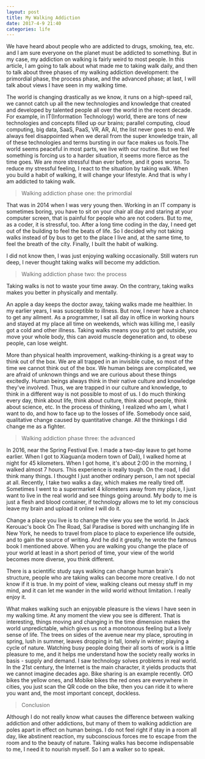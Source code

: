 ```yaml
---
layout: post
title: My Walking Addiction
date: 2017-4-9 21:40
categories: life
---
```


We have heard about people who are addicted to drugs, smoking, tea, etc. and I am sure everyone on the planet must be addicted to something. But in my case, my addiction on walking is fairly weird to most people. In this article, I am going to talk about what made me to taking walk daily, and then to talk about three phases of my walking addiction development: the primordial phase, the process phase, and the advanced phase; at last, I will talk about views I have seen in my walking time.

The world is changing drastically as we know, it runs on a high-speed rail, we cannot catch up all the new technologies and knowledge that created and developed by talented people all over the world in the recent decade. For example, in IT(Information Technology) world, there are tons of new technologies and concepts filled up our brains; parallel computing, cloud computing, big data, SaaS, PaaS, VR, AR, AI, the list never goes to end. We always feel disappointed when we derail from the super knowledge train, all of these technologies and terms bursting in our face makes us fools.The world seems peaceful in most parts, we live with our routine. But we feel something is forcing us to a harder situation, it seems more fierce as the time goes. We are more stressful than ever before, and it goes worse. To reduce my stressful feeling, I react to the situation by taking walk. When you build a habit of walking, it will change your lifestyle. And that is why I am addicted to taking walk.

> Walking addiction phase one: the primordial

That was in 2014 when I was very young then. Working in an IT company is sometimes boring, you have to sit on your chair all day and staring at your computer screen, that is painful for people who are not coders. But to me, as a coder, it is stressful, too. After a long time coding in the day,  I need get out of the building to feel the beats of life. So I decided why not taking walks instead of by bus to get to the place I live and, at the same time, to feel the breath of the city. Finally, I built the habit of walking.

I did not know then, I was just enjoying walking occasionally. Still waters run deep, I never thought taking walks will become my addiction.

> Walking addiction phase two: the process

Taking walks is not to waste your time away. On the contrary, taking walks makes you better in physically and mentally.

An apple a day keeps the doctor away, taking walks made me healthier. In my earlier years, I was susceptible to illness. But now, I never have a chance to get any ailment. As a programmer, I sat all day in office in working hours and stayed at my place all time on weekends, which was killing me, I easily got a cold and other illness. Taking walks means you got to get outside, you move your whole body, this can avoid muscle degeneration and, to obese people, can lose weight.

More than physical health improvement, walking-thinking is a great way to think out of the box. We are all trapped in an invisible cube, so most of the time we cannot think out of the box. We human beings are complicated, we are afraid of unknown things and we are curious about these things excitedly. Human beings always think in their native culture and knowledge they've involved. Thus, we are trapped in our culture and knowledge, to think in a different way is not possible to most of us. I do much thinking every day, think about life, think about culture, think about people, think about science, etc. In the process of thinking, I realized who am I, what I want to do, and how to face up to the losses of life. Somebody once said, qualitative change caused by quantitative change. All the thinkings I did change me as a fighter.

> Walking addiction phase three: the advanced

In 2016, near the Spring Festival Eve. I made a two-day leave to get home earlier. When I got to Xiaguan(a modern town of Dali), I walked home at night for 45 kilometers. When I got home, it's about 2:00 in the morning, I walked almost 7 hours. This experience is really tough. On the road, I did think many things. I thought I just another ordinary person, I am not special at all. Recently, I take two walks a day, which makes me really tired off. Sometimes I went to a supermarket 4 kilometers away from my place, I just want to live in the real world and see things going around. My body to me is just a flesh and blood container, if technology allows me to let my conscious leave my brain and upload it online I will do it.

Change a place you live is to change the view you see the world. In Jack Kerouac's book On The Road, Sal Paradise is bored with unchanging life in New York, he needs to travel from place to place to experience life outside, and to gain the source of writing. And he did it greatly, he wrote the famous book I mentioned above. When you are walking you change the place of your world at least in a short period of time, your view of the world becomes more diverse, you think different.

There is a scientific study says walking can change human brain's structure, people who are taking walks can become more creative. I do not know if it is true. In my point of view, walking cleans out messy stuff in my mind, and it can let me wander in the wild world without limitation. I really enjoy it.

What makes walking such an enjoyable pleasure is the views I have seen in my walking time. At any moment the view you see is different. That is interesting, things moving and changing in the time dimension makes the world unpredictable, which gives us not a monotonous feeling but a lively sense of life. The trees on sides of the avenue near my place, sprouting in spring, lush in summer, leaves dropping in fall, lonely in winter; playing a cycle of nature. Watching busy people doing their all sorts of work is a little pleasure to me, and it helps me understand how the society really works in basis - supply and demand. I saw technology solves problems in real world. In the 21st century, the Internet is the main character, it yields products that we cannot imagine decades ago. Bike sharing is an example recently. OfO bikes the yellow ones, and Mobike bikes the red ones are everywhere in cities, you just scan the QR code on the bike, then you can ride it to where you want and, the most important concept, dockless.

> Conclusion

Although I do not really know what causes the difference between walking addiction and other addictions, but many of them to walking addiction are poles apart in effect on human beings. I do not feel right if stay in a room all day, like abstinent reaction, my subconscious forces me to escape from the room and to the beauty of nature. Taking walks has become indispensable to me, I need it to nourish myself. So I am a walker so to speak.
